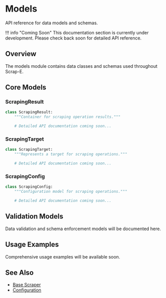 # Models

API reference for data models and schemas.

!!! info "Coming Soon"
    This documentation section is currently under development. Please check back soon for detailed API reference.

## Overview

The models module contains data classes and schemas used throughout Scrap-E.

## Core Models

### ScrapingResult

```python
class ScrapingResult:
    """Container for scraping operation results."""

    # Detailed API documentation coming soon...
```

### ScrapingTarget

```python
class ScrapingTarget:
    """Represents a target for scraping operations."""

    # Detailed API documentation coming soon...
```

### ScrapingConfig

```python
class ScrapingConfig:
    """Configuration model for scraping operations."""

    # Detailed API documentation coming soon...
```

## Validation Models

Data validation and schema enforcement models will be documented here.

## Usage Examples

Comprehensive usage examples will be available soon.

## See Also

- [Base Scraper](base-scraper.md)
- [Configuration](configuration.md)

